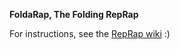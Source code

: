 **FoldaRap, The Folding RepRap**

For instructions, see the [RepRap wiki](http://reprap.org/wiki/FoldaRap1_Build_Manual) :)